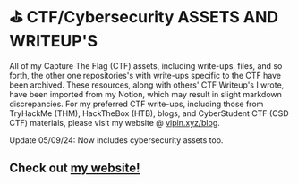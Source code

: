  # ⛳️ CTF/Cybersecurity ASSETS AND WRITEUP'S
All of my Capture The Flag (CTF) assets, including write-ups, files, and so forth, the other one repositories's with write-ups specific to the CTF have been archived. These resources, along with others' CTF Writeup's I wrote, have been imported from my Notion, which may result in slight markdown discrepancies. For my preferred CTF write-ups, including those from TryHackMe (THM), HackTheBox (HTB), blogs, and CyberStudent CTF (CSD CTF) materials, please visit my website @ [vipin.xyz/blog](https://vipin.xyz/blog). 

Update 05/09/24: Now includes cybersecurity assets too.

## Check out [my website!](https://vipin.xyz)

